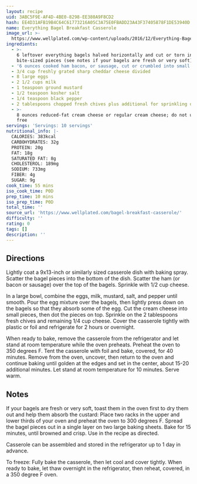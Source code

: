 ```yaml
---
layout: recipe
uid: 3ABC5F9E-AF4D-4BE0-8298-EE380A9F8CD2
hash: EE4D31AFB19B4C64C61773216A05C3A75E0FBADD23A43F37405878F1DE53940D
name: Everything Bagel Breakfast Casserole
image_url: >-
  https://www.wellplated.com/wp-content/uploads/2016/12/Everything-Bagel-Breakfast-Casserole-550x812.jpg
ingredients:
  - >-
    6 leftover everything bagels halved horizontally and cut or torn into
    bite-sized pieces (see notes if your bagels are fresh or very soft)
  - '6 ounces cooked ham bacon, or sausage, cut or crumbled into small pieces'
  - 3/4 cup freshly grated sharp cheddar cheese divided
  - 8 large eggs
  - 2 1/2 cups milk
  - 1 teaspoon ground mustard
  - 1/2 teaspoon kosher salt
  - 1/4 teaspoon black pepper
  - 2 tablespoons chopped fresh chives plus additional for sprinkling on top
  - >-
    8 ounces reduced-fat cream cheese or regular cream cheese; do not use fat
    free
servings: 'Servings: 10 servings'
nutritional_info: |-
  CALORIES: 383kcal
  CARBOHYDRATES: 32g
  PROTEIN: 20g
  FAT: 18g
  SATURATED FAT: 8g
  CHOLESTEROL: 189mg
  SODIUM: 733mg
  FIBER: 4g
  SUGAR: 9g
cook_time: 55 mins
iso_cook_time: P0D
prep_time: 10 mins
iso_prep_time: P0D
total_time: ''
source_url: 'https://www.wellplated.com/bagel-breakfast-casserole/'
difficulty: ''
rating: 0
tags: []
description: ''
---
```

## Directions

Lightly coat a 9x13-inch or similarly sized casserole dish with baking spray. Scatter the bagel pieces into the bottom of the dish. Scatter the ham (or bacon or sausage) over the top of the bagels. Sprinkle with 1/2 cup cheese.

In a large bowl, combine the eggs, milk, mustard, salt, and pepper until smooth. Pour the egg mixture over the bagels, then lightly press down on the bagels so that they absorb some of the egg. Cut the cream cheese into small pieces, then dot the pieces on top. Sprinkle on the 2 tablespoons fresh chives and remaining 1/4 cup cheese. Cover the casserole tightly with plastic or foil and refrigerate for 2 hours or overnight.

When ready to bake, remove the casserole from the refrigerator and let stand at room temperature while the oven preheats. Preheat the oven to 350 degrees F. Tent the casserole with foil and bake, covered, for 40 minutes. Remove from the oven, uncover, then return to the oven and continue baking until golden at the edges and set in the center, about 15-20 additional minutes. Let stand at room temperature for 10 minutes. Serve warm.
## Notes

If your bagels are fresh or very soft, toast them in the oven first to dry them out and help them absorb the custard: Place two racks in the upper and lower thirds of your oven and preheat the oven to 300 degrees F. Spread the bagel pieces out in a single layer on two large baking sheets. Bake for 15 minutes, until browned and crisp. Use in the recipe as directed.

Casserole can be assembled and stored in the refrigerator up to 1 day in advance.

To freeze: Fully bake the casserole, then let cool and cover tightly. When ready to bake, let thaw overnight in the refrigerator, then reheat, covered, in a 350 degree F oven.
